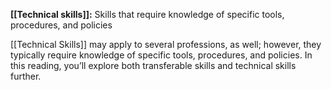 **[[Technical skills]]:** Skills that require knowledge of specific tools, procedures, and policies 

[[Technical Skills]] may apply to several professions, as well; however, they typically require knowledge of specific tools, procedures, and policies. In this reading, you’ll explore both transferable skills and technical skills further.